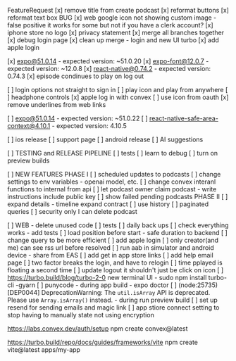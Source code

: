
FeatureRequest
[x] remove title from create podcast
[x] reformat buttons
[x] reformat text box
BUG
[x] web google icon not showing custom image - false positive it works for some but not if you have a clerk account?
[x] iphone store no logo
[x] privacy statement
[x] merge all branches together
[x] debug login page
[x] clean up merge - login and new UI turbo
[x] add apple login

[x] expo@51.0.14 - expected version: ~51.0.20
[x]   expo-font@12.0.7 - expected version: ~12.0.8
[x]   react-native@0.74.2 - expected version: 0.74.3
[x] episode condinues to play on log out

[ ] login options not straight to sign in
[ ] play icon and play from anywhere
[ ] headphone controls
[x] apple log in with convex
[ ] use icon from oauth
[x] remove underlines from web links

[ ]  expo@51.0.14 - expected version: ~51.0.22
[ ] react-native-safe-area-context@4.10.1 - expected version: 4.10.5

[ ] ios release
[ ] support page
[ ] android release
[ ] AI suggestions

[ ] TESTING and RELEASE PIPELINE
[ ] tests
[ ] learn to debug
[ ] turn on preview builds

[ ] NEW FEATURES
PHASE I
[ ] scheduled updates to podcasts
[ ] change settings to env variables - openai model, etc.
[ ] change convex interanl functions to internal from api
[ ] let podcast owner claim podcast - write instructions include public key 
[ ] show failed pending podcasts
PHASE II
[ ] expand details - timeline expand contract
[ ] use history
[ ] paginated queries
[ ] security only I can delete podcast 

[ ] WEB - delete unused code
[ ] tests
[ ] daily back ups
[ ]  check everything works - add tests
[ ] load position before start - safe duration to backend
[ ] change query to be more efficient
[ ] add apple login
[ ] only creator(and me) can see rss url before resolved
[ ] run aab in simulator and android device - share from EAS
[ ] add get in app store links
[ ] add help email page
[ ] two factor breaks the login, and have to relogin
[ ] time pplayed is floating a second time 
[ ] update logout it shouldn't just be click on icon
[ ] https://turbo.build/blog/turbo-2-0 new terminal UI - sudo npm install turbo-cli -gyarn 
[ ] punycode - during app build - expo doctor
[ ] (node:25735) [DEP0044] DeprecationWarning: The `util.isArray` API is deprecated. Please use `Array.isArray()` instead. - during run preview build
[ ] set up resend for sending emails and magic link
[ ] app stiore connect setting to stop having to manually state not using encryption


https://labs.convex.dev/auth/setup
npm create convex@latest

https://turbo.build/repo/docs/guides/frameworks/vite
npm create vite@latest apps/my-app

